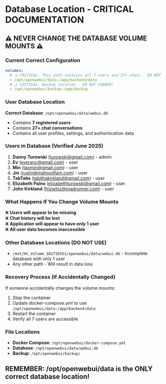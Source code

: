 # Database Location - CRITICAL DOCUMENTATION

## ⚠️ NEVER CHANGE THE DATABASE VOLUME MOUNTS ⚠️

### Current Correct Configuration
```yaml
volumes:
  # ⚠️ CRITICAL: This path contains all 7 users and 27+ chats - DO NOT CHANGE!
  - /opt/openwebui/data:/app/backend/data
  # ⚠️ CRITICAL: Backup location - DO NOT CHANGE!  
  - /opt/openwebui/backup:/app/backup
```

### User Database Location
**Correct Database**: `/opt/openwebui/data/webui.db`
- Contains **7 registered users**
- Contains **27+ chat conversations** 
- Contains all user profiles, settings, and authentication data

### Users in Database (Verified June 2025)
1. **Danny Turowski** (turowski@gmail.com) - admin
2. **Ev** (everanc@gmail.com) - user  
3. **Min** (taomin@gmail.com) - user
4. **Jm** (justin@mahoodfam.com) - user
5. **TabTabs** (tabithakirkland@gmail.com) - user
6. **Elizabeth Paino** (elizabethturowski@gmail.com) - user
7. **John Kirkland** (frizwhiz@roadrunner.com) - user

### What Happens If You Change Volume Mounts
❌ **Users will appear to be missing**  
❌ **Chat history will be lost**  
❌ **Application will appear to have only 1 user**  
❌ **All user data becomes inaccessible**  

### Other Database Locations (DO NOT USE)
- `/mnt/HC_Volume_102716551/openwebui/data/webui.db` - Incomplete database with only 1 user
- Any other path - Will result in data loss

### Recovery Process (If Accidentally Changed)
If someone accidentally changes the volume mounts:
1. Stop the container
2. Update docker-compose.yml to use `/opt/openwebui/data:/app/backend/data`  
3. Restart the container
4. Verify all 7 users are accessible

### File Locations
- **Docker Compose**: `/opt/openwebui/docker-compose.yml`
- **Database**: `/opt/openwebui/data/webui.db` 
- **Backup**: `/opt/openwebui/backup/`

## REMEMBER: /opt/openwebui/data is the ONLY correct database location!